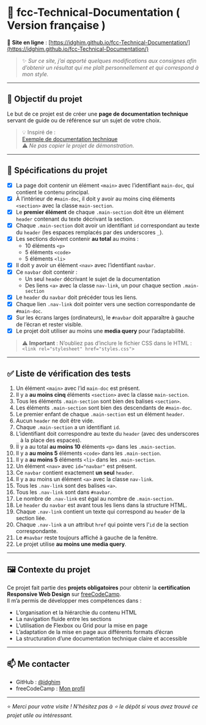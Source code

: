 # 📝 fcc-Technical-Documentation ( Version française ) 

🔗 **Site en ligne** : [https://idghim.github.io/fcc-Technical-Documentation/](https://idghim.github.io/fcc-Technical-Documentation/)

> ✨ *Sur ce site, j’ai apporté quelques modifications aux consignes afin d’obtenir un résultat qui me plaît personnellement et qui correspond à mon style.*

---

## 🎯 Objectif du projet

Le but de ce projet est de créer une **page de documentation technique** servant de guide ou de référence sur un sujet de votre choix.

> 💡 Inspiré de :  
[Exemple de documentation technique](https://technical-documentation-page.freecodecamp.rocks)  
⚠️ *Ne pas copier le projet de démonstration.*

---

## 📌 Spécifications du projet

- [x] La page doit contenir un élément `<main>` avec l’identifiant `main-doc`, qui contient le contenu principal.
- [x] À l’intérieur de `#main-doc`, il doit y avoir au moins cinq éléments `<section>` avec la classe `main-section`.
- [x] Le **premier élément** de chaque `.main-section` doit être un élément `header` contenant du texte décrivant la section.
- [x] Chaque `.main-section` doit avoir un identifiant `id` correspondant au texte du `header` (les espaces remplacés par des underscores `_`).
- [x] Les sections doivent contenir **au total** au moins :
  - 10 éléments `<p>`
  - 5 éléments `<code>`
  - 5 éléments `<li>`
- [x] Il doit y avoir un élément `<nav>` avec l’identifiant `navbar`.
- [x] Ce `navbar` doit contenir :
  - Un seul `header` décrivant le sujet de la documentation
  - Des liens `<a>` avec la classe `nav-link`, un pour chaque section `.main-section`
- [x] Le `header` du `navbar` doit précéder tous les liens.
- [x] Chaque lien `.nav-link` doit pointer vers une section correspondante de `#main-doc`.
- [x] Sur les écrans larges (ordinateurs), le `#navbar` doit apparaître à gauche de l’écran et rester visible.
- [x] Le projet doit utiliser au moins une **media query** pour l’adaptabilité.

> ⚠️ **Important** : N’oubliez pas d’inclure le fichier CSS dans le HTML :  
> `<link rel="stylesheet" href="styles.css">`

---

## ✅ Liste de vérification des tests

1. Un élément `<main>` avec l’id `main-doc` est présent.
2. Il y a **au moins cinq** éléments `<section>` avec la classe `main-section`.
3. Tous les éléments `.main-section` sont bien des balises `<section>`.
4. Les éléments `.main-section` sont bien des descendants de `#main-doc`.
5. Le premier enfant de chaque `.main-section` est un élément `header`.
6. Aucun `header` ne doit être vide.
7. Chaque `.main-section` a un identifiant `id`.
8. L’identifiant doit correspondre au texte du `header` (avec des underscores `_` à la place des espaces).
9. Il y a au total **au moins 10** éléments `<p>` dans les `.main-section`.
10. Il y a **au moins 5** éléments `<code>` dans les `.main-section`.
11. Il y a **au moins 5** éléments `<li>` dans les `.main-section`.
12. Un élément `<nav>` avec `id="navbar"` est présent.
13. Ce `navbar` contient exactement **un seul** `header`.
14. Il y a au moins un élément `<a>` avec la classe `nav-link`.
15. Tous les `.nav-link` sont des balises `<a>`.
16. Tous les `.nav-link` sont dans `#navbar`.
17. Le nombre de `.nav-link` est égal au nombre de `.main-section`.
18. Le `header` du `navbar` est avant tous les liens dans la structure HTML.
19. Chaque `.nav-link` contient un texte qui correspond au `header` de la section liée.
20. Chaque `.nav-link` a un attribut `href` qui pointe vers l’`id` de la section correspondante.
21. Le `#navbar` reste toujours affiché à gauche de la fenêtre.
22. Le projet utilise **au moins une media query**.

---

## 🖼️ Contexte du projet

Ce projet fait partie des **projets obligatoires** pour obtenir la **certification Responsive Web Design** sur [freeCodeCamp](https://www.freecodecamp.org/).  
Il m’a permis de développer mes compétences dans :

- L’organisation et la hiérarchie du contenu HTML
- La navigation fluide entre les sections
- L’utilisation de Flexbox ou Grid pour la mise en page
- L’adaptation de la mise en page aux différents formats d’écran
- La structuration d’une documentation technique claire et accessible

---

## 📫 Me contacter

- GitHub : [@idghim](https://github.com/idghim)  
- freeCodeCamp : [Mon profil](https://www.freecodecamp.org/idghim)

---

⭐ *Merci pour votre visite ! N'hésitez pas à ⭐ le dépôt si vous avez trouvé ce projet utile ou intéressant.*
